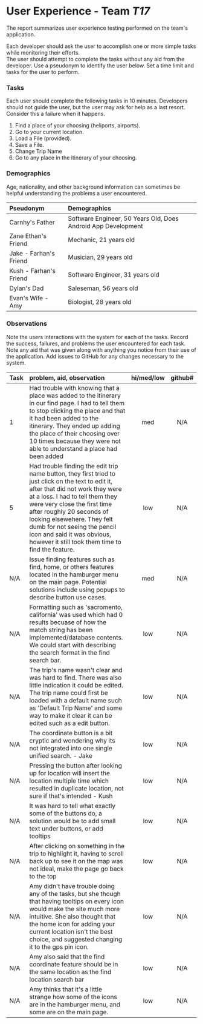 # User Experience - Team *T17* 

The report summarizes user experience testing performed on the team's application.

Each developer should ask the user to accomplish one or more simple tasks while monitoring their efforts.  
The user should attempt to complete the tasks without any aid from the developer.
Use a pseudonym to identify the user below. 
Set a time limit and tasks for the user to perform.

 
### Tasks

Each user should complete the following tasks in 10 minutes.
Developers should not guide the user, but the user may ask for help as a last resort.  
Consider this a failure when it happens.  

1. Find a place of your choosing (heliports, airports). 
2. Go to your current location.
3. Load a File (provided).
4. Save a File.
5. Change Trip Name
6. Go to any place in the itinerary of your choosing. 

### Demographics

Age, nationality, and other background information can sometimes be helpful understanding the problems a user encountered.

| Pseudonym | Demographics |
| :--- | :--- |
| Carnhy's Father | Software Engineer, 50 Years Old, Does Android App Development |
| Zane Ethan's Friend | Mechanic, 21 years old |
| Jake - Farhan's Friend | Musician, 29 years old |
| Kush - Farhan's Friend | Software Engineer, 31 years old |
| Dylan's Dad | Saleseman, 56 years old |
| Evan's Wife - Amy | Biologist, 28 years old |



### Observations

Note the users interactions with the system for each of the tasks.
Record the success, failures, and problems the user encountered for each task.
Note any aid that was given along with anything you notice from their use of the application.
Add issues to GitHub for any changes necessary to the system.

| Task | problem, aid, observation | hi/med/low | github#  |
| :--- | :--- | :---: | :---: | 
| 1 | Had trouble with knowing that a place was added to the itinerary in our find page. I had to tell them to stop clicking the place and that it had been added to the itinerary. They ended up adding the place of their choosing over 10 times because they were not able to understand a place had been added | med | N/A |
| 5 | Had trouble finding the edit trip name button, they first tried to just click on the text to edit it, after that did not work they were at a loss. I had to tell them they were very close the first time after roughly 20 seconds of looking elsewehere. They felt dumb for not seeing the pencil icon and said it was obvious, however it still took them time to find the feature. | low | N/A |
| N/A | Issue finding features such as find, home, or others features located in the hamburger menu on the main page. Potential solutions include using popups to describe button use cases. | med | N/A |
| N/A | Formatting such as 'sacromento, california' was used which had 0 results becuase of how the match string has been implemented/database contents. We could start with describing the search format in the find search bar.  | low | N/A |
| N/A | The trip's name wasn't clear and was hard to find. There was also little indication it could be edited. The trip name could first be loaded with a default name such as 'Default Trip Name' and some way to make it clear it can be edited such as a edit button.  | low | N/A |
| N/A | The coordinate button is a bit cryptic and wondering why its not integrated into one single unified search. - Jake | low | N/A |
| N/A | Pressing the button after looking up for location will insert the location multiple time which resulted in duplicate location, not sure if that's intended - Kush | low | N/A |
| N/A | It was hard to tell what exactly some of the buttons do, a solution would be to add small text under buttons, or add tooltips | low | N/A |
| N/A | After clicking on something in the trip to highlight it, having to scroll back up to see it on the map was not ideal, make the page go back to the top | low | N/A |
| N/A | Amy didn't have trouble doing any of the tasks, but she though that having tooltips on every icon would make the site much more intuitive.  She also thought that the home icon for adding your current location isn't the best choice, and suggested changing it to the gps pin icon. | low | N/A |
| N/A | Amy also said that the find coordinate feature should be in the same location as the find location search bar | low | N/A |
| N/A | Amy thinks that it's a little strange how some of the icons are in the hamburger menu, and some are on the main page.  | low | N/A |
